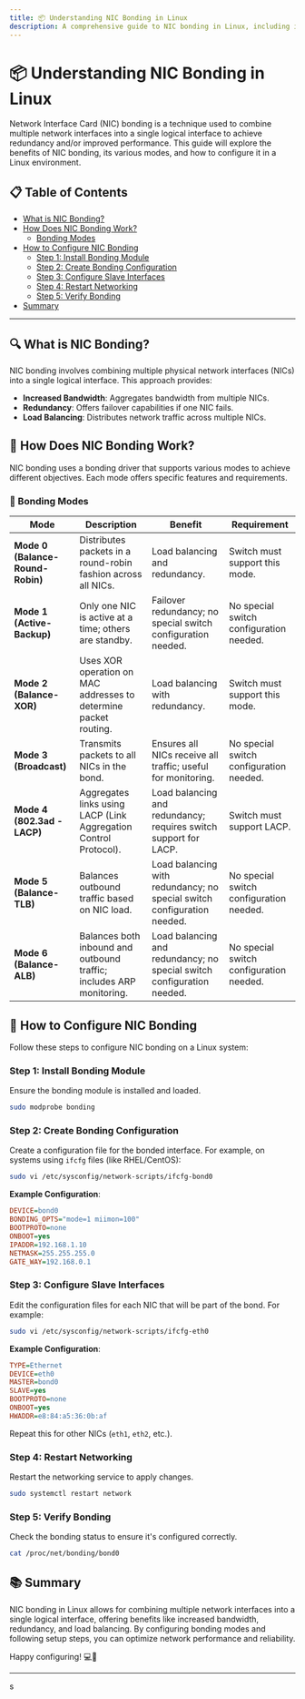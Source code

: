 ```yaml
---
title: 📦 Understanding NIC Bonding in Linux
description: A comprehensive guide to NIC bonding in Linux, including its benefits, modes, and configuration steps.
---
```


# 📦 Understanding NIC Bonding in Linux

Network Interface Card (NIC) bonding is a technique used to combine multiple network interfaces into a single logical interface to achieve redundancy and/or improved performance. This guide will explore the benefits of NIC bonding, its various modes, and how to configure it in a Linux environment.

## 📋 Table of Contents

- [What is NIC Bonding?](#what-is-nic-bonding)
- [How Does NIC Bonding Work?](#how-does-nic-bonding-work)
  - [Bonding Modes](#bonding-modes)
- [How to Configure NIC Bonding](#how-to-configure-nic-bonding)
  - [Step 1: Install Bonding Module](#step-1-install-bonding-module)
  - [Step 2: Create Bonding Configuration](#step-2-create-bonding-configuration)
  - [Step 3: Configure Slave Interfaces](#step-3-configure-slave-interfaces)
  - [Step 4: Restart Networking](#step-4-restart-networking)
  - [Step 5: Verify Bonding](#step-5-verify-bonding)
- [Summary](#summary)

---

## 🔍 What is NIC Bonding?

NIC bonding involves combining multiple physical network interfaces (NICs) into a single logical interface. This approach provides:

- **Increased Bandwidth**: Aggregates bandwidth from multiple NICs.
- **Redundancy**: Offers failover capabilities if one NIC fails.
- **Load Balancing**: Distributes network traffic across multiple NICs.

## 🔧 How Does NIC Bonding Work?

NIC bonding uses a bonding driver that supports various modes to achieve different objectives. Each mode offers specific features and requirements.

### 🧩 Bonding Modes

| **Mode**                         | **Description**                                                      | **Benefit**                                                             | **Requirement**                         |
| -------------------------------- | -------------------------------------------------------------------- | ----------------------------------------------------------------------- | --------------------------------------- |
| **Mode 0 (Balance-Round-Robin)** | Distributes packets in a round-robin fashion across all NICs.        | Load balancing and redundancy.                                          | Switch must support this mode.          |
| **Mode 1 (Active-Backup)**       | Only one NIC is active at a time; others are standby.                | Failover redundancy; no special switch configuration needed.            | No special switch configuration needed. |
| **Mode 2 (Balance-XOR)**         | Uses XOR operation on MAC addresses to determine packet routing.     | Load balancing with redundancy.                                         | Switch must support this mode.          |
| **Mode 3 (Broadcast)**           | Transmits packets to all NICs in the bond.                           | Ensures all NICs receive all traffic; useful for monitoring.            | No special switch configuration needed. |
| **Mode 4 (802.3ad - LACP)**      | Aggregates links using LACP (Link Aggregation Control Protocol).     | Load balancing and redundancy; requires switch support for LACP.        | Switch must support LACP.               |
| **Mode 5 (Balance-TLB)**         | Balances outbound traffic based on NIC load.                         | Load balancing with redundancy; no special switch configuration needed. | No special switch configuration needed. |
| **Mode 6 (Balance-ALB)**         | Balances both inbound and outbound traffic; includes ARP monitoring. | Load balancing and redundancy; no special switch configuration needed.  | No special switch configuration needed. |

## 🔧 How to Configure NIC Bonding

Follow these steps to configure NIC bonding on a Linux system:

### Step 1: Install Bonding Module

Ensure the bonding module is installed and loaded.

```bash
sudo modprobe bonding
```

### Step 2: Create Bonding Configuration

Create a configuration file for the bonded interface. For example, on systems using `ifcfg` files (like RHEL/CentOS):

```bash
sudo vi /etc/sysconfig/network-scripts/ifcfg-bond0
```

**Example Configuration**:

```ini
DEVICE=bond0
BONDING_OPTS="mode=1 miimon=100"
BOOTPROTO=none
ONBOOT=yes
IPADDR=192.168.1.10
NETMASK=255.255.255.0
GATE_WAY=192.168.0.1
```

### Step 3: Configure Slave Interfaces

Edit the configuration files for each NIC that will be part of the bond. For example:

```bash
sudo vi /etc/sysconfig/network-scripts/ifcfg-eth0
```

**Example Configuration**:

```ini
TYPE=Ethernet
DEVICE=eth0
MASTER=bond0
SLAVE=yes
BOOTPROTO=none
ONBOOT=yes
HWADDR=e8:84:a5:36:0b:af
```

Repeat this for other NICs (`eth1`, `eth2`, etc.).

### Step 4: Restart Networking

Restart the networking service to apply changes.

```bash
sudo systemctl restart network
```

### Step 5: Verify Bonding

Check the bonding status to ensure it's configured correctly.

```bash
cat /proc/net/bonding/bond0
```

## 📚 Summary

NIC bonding in Linux allows for combining multiple network interfaces into a single logical interface, offering benefits like increased bandwidth, redundancy, and load balancing. By configuring bonding modes and following setup steps, you can optimize network performance and reliability.

Happy configuring! 💻🚀

---
s